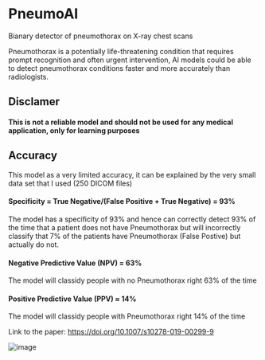 # PneumoAI
Bianary detector of pneumothorax on X-ray chest scans

Pneumothorax is a potentially life-threatening condition that requires prompt recognition and often urgent intervention, AI models could be able to detect pneumothorax conditions faster and more accurately than radiologists.

## Disclamer 
#### This is not a reliable model and should not be used for any medical application, only for learning purposes 

## Accuracy
This model as a very limited accuracy, it can be explained by the very small data set that I used (250 DICOM files)

#### Specificity = True Negative/(False Positive + True Negative) = 93% 
The model has a specificity of 93% and hence can correctly detect 93% of the time that a patient does not have Pneumothorax but will incorrectly classify that 7% of the patients have Pneumothorax (False Postive) but actually do not.

#### Negative Predictive Value (NPV) = 63%
The model will classidy people with no Pneumothorax right 63% of the time

#### Positive Predictive Value (PPV) ≈ 14%
The model will classidy people with Pneumothorax right 14% of the time


Link to the paper: https://doi.org/10.1007/s10278-019-00299-9

![image](https://bucket.mlcdn.com/a/3464/3464429/images/32e716400b95b9d67f7386ed7d6865795caaf0d9.png)
